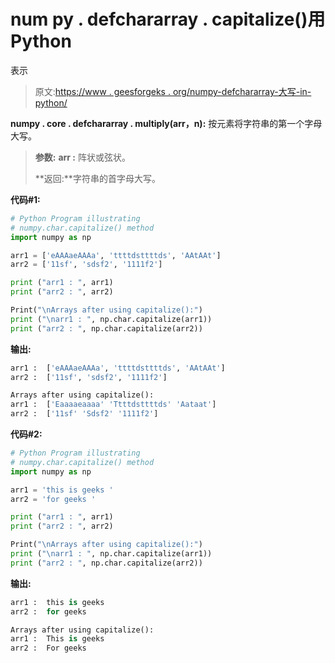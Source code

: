 # num py . defchararray . capitalize()用 Python

表示

> 原文:[https://www . geesforgeks . org/numpy-defchararray-大写-in-python/](https://www.geeksforgeeks.org/numpy-defchararray-capitalize-in-python/)

**numpy . core . defchararray . multiply(arr，n):** 按元素将字符串的第一个字母大写。

> **参数:**
> **arr :** 阵状或弦状。
> 
> **返回:**字符串的首字母大写。

**代码#1:**

```py
# Python Program illustrating 
# numpy.char.capitalize() method 
import numpy as np 

arr1 = ['eAAAaeAAAa', 'ttttdsttttds', 'AAtAAt']
arr2 = ['11sf', 'sdsf2', '1111f2']

print ("arr1 : ", arr1)
print ("arr2 : ", arr2)

Print("\nArrays after using capitalize():")
print ("\narr1 : ", np.char.capitalize(arr1))
print ("arr2 : ", np.char.capitalize(arr2))
```

**输出:**

```py
arr1 :  ['eAAAaeAAAa', 'ttttdsttttds', 'AAtAAt']
arr2 :  ['11sf', 'sdsf2', '1111f2']

Arrays after using capitalize():
arr1 :  ['Eaaaaeaaaa' 'Ttttdsttttds' 'Aataat']
arr2 :  ['11sf' 'Sdsf2' '1111f2']

```

**代码#2:**

```py
# Python Program illustrating 
# numpy.char.capitalize() method 
import numpy as np 

arr1 = 'this is geeks '
arr2 = 'for geeks '

print ("arr1 : ", arr1)
print ("arr2 : ", arr2)

Print("\nArrays after using capitalize():")
print ("\narr1 : ", np.char.capitalize(arr1))
print ("arr2 : ", np.char.capitalize(arr2))
```

**输出:**

```py
arr1 :  this is geeks 
arr2 :  for geeks 

Arrays after using capitalize():
arr1 :  This is geeks 
arr2 :  For geeks  

```